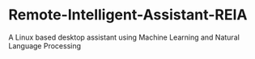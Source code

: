 # Remote-Intelligent-Assistant-REIA
A Linux based desktop assistant using Machine Learning and Natural Language Processing
